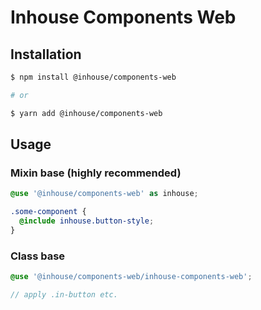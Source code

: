 # Inhouse Components Web

## Installation

```bash
$ npm install @inhouse/components-web

# or

$ yarn add @inhouse/components-web
```

## Usage

### Mixin base (highly recommended)

```scss
@use '@inhouse/components-web' as inhouse;

.some-component {
  @include inhouse.button-style;
}
```

### Class base

```scss
@use '@inhouse/components-web/inhouse-components-web';

// apply .in-button etc.
```
